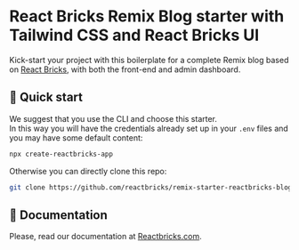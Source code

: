 # React Bricks Remix Blog starter with Tailwind CSS and React Bricks UI

Kick-start your project with this boilerplate for a complete Remix blog based on [React Bricks](https://reactbricks.com), with both the front-end and admin dashboard.

## 🚀 Quick start

We suggest that you use the CLI and choose this starter.  
In this way you will have the credentials already set up in your `.env` files and you may have some default content:

```bash
npx create-reactbricks-app
```

Otherwise you can directly clone this repo:

```bash
git clone https://github.com/reactbricks/remix-starter-reactbricks-blog your-project
```

## 📖 Documentation

Please, read our documentation at [Reactbricks.com](https://reactbricks.com).
